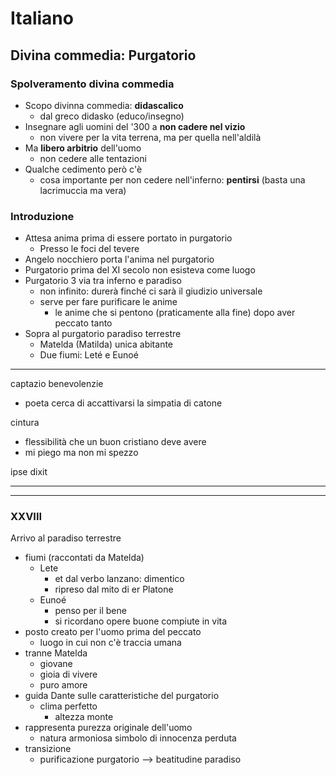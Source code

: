 # Italiano
## Divina commedia: Purgatorio

### Spolveramento divina commedia

- Scopo divinna commedia: **didascalico**
  - dal greco didasko (educo/insegno)
- Insegnare agli uomini del '300 a **non cadere nel vizio**
  - non vivere per la vita terrena, ma per quella nell'aldilà
- Ma **libero arbitrio** dell'uomo
  - non cedere alle tentazioni
- Qualche cedimento però c'è
  - cosa importante per non cedere nell'inferno: **pentirsi** (basta una lacrimuccia ma vera)


### Introduzione

- Attesa anima prima di essere portato in purgatorio
  - Presso le foci del tevere
- Angelo nocchiero porta l'anima nel purgatorio
- Purgatorio prima del XI secolo non esisteva come luogo
- Purgatorio 3 via tra inferno e paradiso
  - non infinito: durerà finché ci sarà il giudizio universale
  - serve per fare purificare le anime
    - le anime che si pentono (praticamente alla fine) dopo aver peccato tanto
- Sopra al purgatorio paradiso terrestre
  - Matelda (Matilda) unica abitante
  - Due fiumi: Leté e Eunoé


---

captazio benevolenzie
- poeta cerca di accattivarsi la simpatia di catone

cintura
- flessibilità che un buon cristiano deve avere
- mi piego ma non mi spezzo

ipse dixit


---

---


### XXVIII

Arrivo al paradiso terrestre
- fiumi (raccontati da Matelda)
  - Lete
    - et dal verbo lanzano: dimentico
    - ripreso dal mito di er Platone
  - Eunoé
    - penso per il bene
    - si ricordano opere buone compiute in vita
- posto creato per l'uomo prima del peccato
  - luogo in cui non c'è traccia umana
- tranne Matelda
  - giovane
  - gioia di vivere
  - puro amore
- guida Dante sulle caratteristiche del purgatorio
  - clima perfetto
    - altezza monte
- rappresenta purezza originale dell'uomo
  - natura armoniosa simbolo di innocenza perduta
- transizione
  - purificazione purgatorio --> beatitudine paradiso
